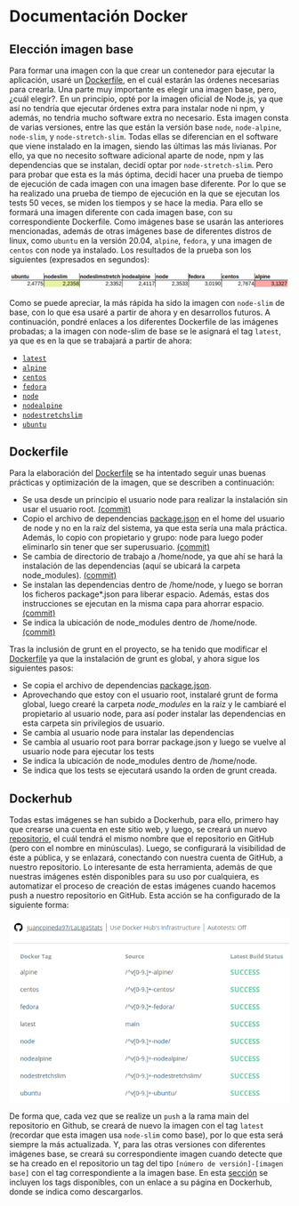 # Documentación Docker

## Elección imagen base
Para formar una imagen con la que crear un contenedor para ejecutar la aplicación, usaré un [Dockerfile](../Dockerfile), en el cuál estarán las órdenes necesarias para crearla. Una parte muy importante es elegir una imagen base, pero, ¿cuál elegir?.
En un principio, opté por la imagen oficial de Node.js, ya que así no tendría que ejecutar órdenes extra para instalar node ni npm, y además, no tendria mucho software extra no necesario. Esta imagen consta de varias versiones, entre las que están la versión base `node`, `node-alpine`, `node-slim`, y `node-stretch-slim`. Todas ellas se diferencian en el software que viene instalado en la imagen, siendo las últimas las más livianas. Por ello, ya que no necesito software adicional aparte de node, npm y las dependencias que se instalan, decidí optar por `node-stretch-slim`. Pero para probar que esta es la más óptima, decidí hacer una prueba de tiempo de ejecución de cada imagen con una imagen base diferente. Por lo que se ha realizado una prueba de tiempo de ejecución en la que se ejecutan los tests 50 veces, se miden los tiempos y se hace la media. Para ello se formará una imagen diferente con cada imagen base, con su correspondiente Dockerfile. Como imágenes base se usarán las anteriores mencionadas, además de otras imágenes base de diferentes distros de linux, como `ubuntu` en la versión 20.04, `alpine`, `fedora`, y una imagen de `centos` con node ya instalado. Los resultados de la prueba son los siguientes (expresados en segundos):

![comparacion_tiempos](img/comparacion_tiempos.png)

Como se puede apreciar, la más rápida ha sido la imagen con `node-slim` de base, con lo que esa usaré a partir de ahora y en desarrollos futuros. A continuación, pondré enlaces a los diferentes Dockerfile de las imágenes probadas; a la imagen con node-slim de base se le asignará el tag `latest`, ya que es en la que se trabajará a partir de ahora:
- [`latest`](https://github.com/juancpineda97/LaLigaStats/blob/main/Dockerfile)
- [`alpine`](https://github.com/juancpineda97/LaLigaStats/blob/ced1d26ba574568d3c7129427bab49872a942b11/Dockerfile)
- [`centos`](https://github.com/juancpineda97/LaLigaStats/blob/07fc7a1f92709d1c4408e06950d8d8c1059c9e80/Dockerfile)
- [`fedora`](https://github.com/juancpineda97/LaLigaStats/blob/df4c4cdae483b4cf6248bf7623fdc894b13a4479/Dockerfile)
- [`node`](https://github.com/juancpineda97/LaLigaStats/blob/2bfc00fee509604f5c23086beeb27c17e95bc7d4/Dockerfile)
- [`nodealpine`](https://github.com/juancpineda97/LaLigaStats/blob/0043bf76556c0f9767925a659277e45aac15b21c/Dockerfile)
- [`nodestretchslim`](https://github.com/juancpineda97/LaLigaStats/blob/da79adcf3e205e82a98da060632e996df47b38e8/Dockerfile)
- [`ubuntu`](https://github.com/juancpineda97/LaLigaStats/blob/335444a31149f52765640c1454a206af62e6f407/Dockerfile)


## Dockerfile

Para la elaboración del [Dockerfile](../Dockerfile) se ha intentado seguir unas buenas prácticas y optimización de la imagen, que se describen a continuación:
- Se usa desde un principio el usuario node para realizar la instalación sin usar el usuario root. [(commit)](https://github.com/juancpineda97/LaLigaStats/commit/b0c118f4d2f603d0d0cd17f52462e179c2c61f50)
- Copio el archivo de dependencias [package.json](../package.json) en el home del usuario de node y no en la raíz del sistema, ya que esta sería una mala práctica. Además, lo copio con propietario y grupo: node para luego poder eliminarlo sin tener que ser superusuario. [(commit)](https://github.com/juancpineda97/LaLigaStats/commit/1fa471ebb3b21d61534493fd25dff11bc01996a8)
- Se cambia de directorio de trabajo a /home/node, ya que ahí se hará la instalación de las dependencias (aquí se ubicará la carpeta node_modules). [(commit)](https://github.com/juancpineda97/LaLigaStats/commit/611a1694d3de190cac6c1cbc778cf3db814e570b)
- Se instalan las dependencias dentro de /home/node, y luego se borran los ficheros package*.json para liberar espacio. Además, estas dos instrucciones se ejecutan en la misma capa para ahorrar espacio. [(commit)](https://github.com/juancpineda97/LaLigaStats/commit/a05f085a3baa79fb4df4bcef1eb68a3db8eac665)
- Se indica la ubicación de node_modules dentro de /home/node. [(commit)](https://github.com/juancpineda97/LaLigaStats/commit/5f07a229815faae8b6de5e0a50f9e13faafaa909)

Tras la inclusión de grunt en el proyecto, se ha tenido que modificar el [Dockerfile](../Dockerfile) ya que la instalación de grunt es global, y ahora sigue los siguientes pasos:
- Se copia el archivo de dependencias [package.json](../package.json).
- Aprovechando que estoy con el usuario root, instalaré grunt de forma global, luego crearé la carpeta *node_modules* en la raíz y le cambiaré el propietario al usuario node, para así poder instalar las dependencias en esta carpeta sin privilegios de usuario.
- Se cambia al usuario node para instalar las dependencias
- Se cambia al usuario root para borrar package.json y luego se vuelve al usuario node para ejecutar los tests
- Se indica la ubicación de node_modules dentro de /home/node.
- Se indica que los tests se ejecutará usando la orden de grunt creada.

## Dockerhub
Todas estas imágenes se han subido a Dockerhub, para ello, primero hay que crearse una cuenta en este sitio web, y luego, se creará un nuevo [repositorio](https://hub.docker.com/repository/docker/juancpineda97/laligastats), el cuál tendrá el mismo nombre que el repositorio en GitHub (pero con el nombre en minúsculas). Luego, se configurará la visibilidad de éste a pública, y se enlazará, conectando con nuestra cuenta de GitHub, a nuestro repositorio. Lo interesante de esta herramienta, además de que nuestras imágenes estén disponibles para su uso por cualquiera, es automatizar el proceso de creación de estas imágenes cuando hacemos push a nuestro repositorio en GitHub. Esta acción se ha configurado de la siguiente forma:

![automatizacion_docker](img/automatizacion_dockerfile.png)

De forma que, cada vez que se realize un `push` a la rama main del repositorio en Github, se creará de nuevo la imagen con el tag `latest` (recordar que esta imagen usa `node-slim` como base), por lo que esta será siempre la más actualizada. Y, para las otras versiones con diferentes imágenes base, se creará su correspondiente imagen cuando detecte que se ha creado en el repositorio un tag del tipo `[número de versión]-[imagen base]` con el tag correspondiente a la imagen base. En esta [sección](https://github.com/juancpineda97/LaLigaStats#tags-disponibles) se incluyen los tags disponibles, con un enlace a su página en Dockerhub, donde se indica como descargarlos.